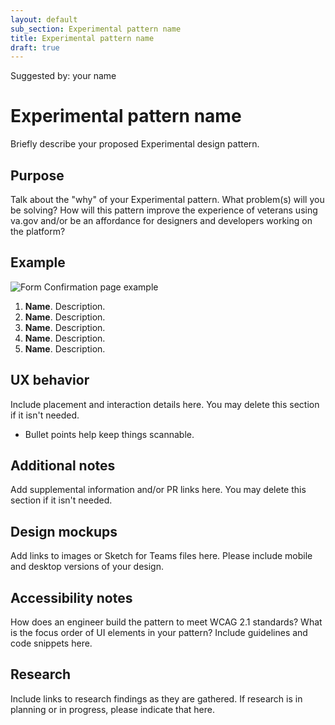 ```yaml
---
layout: default
sub_section: Experimental pattern name
title: Experimental pattern name
draft: true
---
```

Suggested by: your name

# Experimental pattern name 

Briefly describe your proposed Experimental design pattern.

## Purpose

Talk about the "why" of your Experimental pattern. What problem(s) will you be solving? How will this pattern improve the experience of veterans using va.gov and/or be an affordance for designers and developers working on the platform?

## Example

<!-- Insert an image with callouts here, if you have one. Callouts should live as numbered text beneath the image (for accessibility reasons). If the image is large, callout text can live within the image itself as well as beneath it. Use the Anatomy callouts Sketch library in your mockups. -->

![Form Confirmation page example](https://github.com/department-of-veterans-affairs/vets-design-system-documentation/blob/master/Form-confirmation-mini-template.png)

1. **Name**. Description.
2. **Name**. Description.
3. **Name**. Description.
4. **Name**. Description.
5. **Name**. Description.

## UX behavior 

Include placement and interaction details here. You may delete this section if it isn't needed.

* Bullet points help keep things scannable.

## Additional notes

Add supplemental information and/or PR links here. You may delete this section if it isn't needed.

## Design mockups

Add links to images or Sketch for Teams files here. Please include mobile and desktop versions of your design.

## Accessibility notes

How does an engineer build the pattern to meet WCAG 2.1 standards? What is the focus order of UI elements in your pattern? Include guidelines and code snippets here.

## Research

Include links to research findings as they are gathered. If research is in planning or in progress, please indicate that here.
